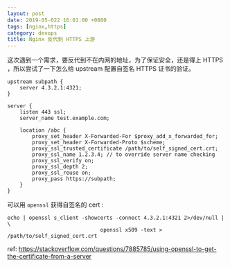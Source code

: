 ```yaml
---
layout: post
date: 2019-05-022 16:01:00 +0800
tags: [nginx,https]
category: devops
title: Nginx 反代到 HTTPS 上游
---
```


这次遇到一个需求，要反代到不在内网的地址，为了保证安全，还是得上 HTTPS ，所以尝试了一下怎么给 upstream 配置自签名 HTTPS 证书的验证。

```
upstream subpath {
    server 4.3.2.1:4321;
}

server {
    listen 443 ssl;
    server_name test.example.com;

    location /abc {
        proxy_set_header X-Forwarded-For $proxy_add_x_forwarded_for;
        proxy_set_header X-Forwarded-Proto $scheme;
        proxy_ssl_trusted_certificate /path/to/self_signed_cert.crt;
        proxy_ssl_name 1.2.3.4; // to override server name checking
        proxy_ssl_verify on;
        proxy_ssl_depth 2;
        proxy_ssl_reuse on;
        proxy_pass https://subpath;
    }
}
```

可以用 `openssl` 获得自签名的 cert :

```
echo | openssl s_client -showcerts -connect 4.3.2.1:4321 2>/dev/null | \
                              openssl x509 -text > /path/to/self_signed_cert.crt
```

ref: https://stackoverflow.com/questions/7885785/using-openssl-to-get-the-certificate-from-a-server